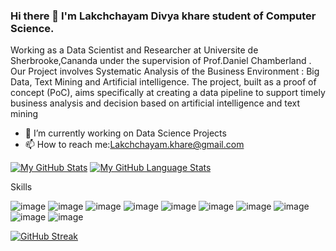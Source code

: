 ### Hi there 👋 I'm Lakchchayam Divya khare student of Computer Science.
Working as a Data Scientist and Researcher at Universite de Sherbrooke,Cananda under the supervision of Prof.Daniel Chamberland . Our Project involves Systematic Analysis of the Business Environment : Big Data, Text Mining and Artificial intelligence. The project, built as a proof of concept (PoC), aims specifically at creating a data pipeline to support timely business analysis and decision based on artificial intelligence and text mining



- 🔭 I’m currently working on Data Science Projects
- 📫 How to reach me:Lakchchayam.khare@gmail.com


<script src="https://platform.linkedin.com/badges/js/profile.js" async defer type="text/javascript"></script>
[![My GitHub Stats](https://github-readme-stats.vercel.app/api/?username=lakchchayam&count_private=true&theme=tokyonight&showicons=true)]()
[![My GitHub Language Stats](https://github-readme-stats.vercel.app/api/top-langs/?username=lakchchayam&langs_count=5&theme=tokyonight)]()

Skills

![image](https://img.shields.io/badge/Python-3776AB?style=for-the-badge&logo=python&logoColor=white)
![image](https://img.shields.io/badge/HTML5-E34F26?style=for-the-badge&logo=html5&logoColor=white)
![image](https://img.shields.io/badge/CSS3-1572B6?style=for-the-badge&logo=css3&logoColor=white)
![image](	https://img.shields.io/badge/Node.js-43853D?style=for-the-badge&logo=node.js&logoColor=white)
![image](https://img.shields.io/badge/JavaScript-F7DF1E?style=for-the-badge&logo=javascript&logoColor=black)
![image](https://img.shields.io/badge/Flutter-02569B?style=for-the-badge&logo=flutter&logoColor=white)
![image](https://img.shields.io/badge/MongoDB-4EA94B?style=for-the-badge&logo=mongodb&logoColor=white)
![image](https://img.shields.io/badge/Microsoft_Excel-217346?style=for-the-badge&logo=microsoft-excel&logoColor=white)
![image](https://img.shields.io/badge/Amazon_AWS-232F3E?style=for-the-badge&logo=amazon-aws&logoColor=white)
![image](https://img.shields.io/badge/Heroku-430098?style=for-the-badge&logo=heroku&logoColor=white)



[![GitHub Streak](https://github-readme-streak-stats.herokuapp.com/?user=lakchchayam&theme=dark)](https://github.com/DenverCoder1/github-readme-streak-stats)
